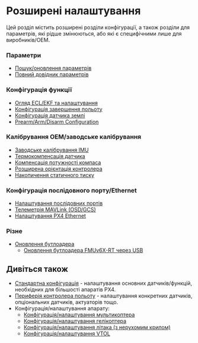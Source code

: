 # Розширені налаштування

Цей розділ містить розширені розділи конфігурації, а також розділи для параметрів, які рідше змінюються, або які є специфічними лише для виробників/OEM.

### Параметри

- [Пошук/оновлення параметрів](../advanced_config/parameters.md)
- [Повний довідник параметрів](../advanced_config/parameter_reference.md)

### Конфігурація функції

- [Огляд ECL/EKF та налаштування](../advanced_config/tuning_the_ecl_ekf.md)
- [Конфігурація завершення польоту](../advanced_config/flight_termination.md)
- [Конфігурація датчика землі](../advanced_config/land_detector.md)
- [Prearm/Arm/Disarm Configuration](../advanced_config/prearm_arm_disarm.md)

### Калібрування OEM/заводське калібрування

- [Заводське калібрування IMU](../advanced_config/imu_factory_calibration.md)
- [Термокомпенсація датчика](../advanced_config/sensor_thermal_calibration.md)
- [Компенсація потужності компаса](../advanced_config/compass_power_compensation.md)
- [Розширена орієнтація контролера](../advanced_config/advanced_flight_controller_orientation_leveling.md)
- [Накопичення статичного тиску](../advanced_config/static_pressure_buildup.md)

### Конфігурація послідовного порту/Ethernet

- [Налаштування послідовних портів](../peripherals/serial_configuration.md)
- [Телеметрія MAVLink (OSD/GCS)](../peripherals/mavlink_peripherals.md)
- [Налаштування PX4 Ethernet](../advanced_config/ethernet_setup.md)

### Різне

- [Оновлення бутлоадера](../advanced_config/bootloader_update.md)
  - [Оновлення бутлоадера FMUv6X-RT через USB](../advanced_config/bootloader_update_v6xrt.md)

## Дивіться також

- [Стандартна конфігурація](../config/README.md) - налаштування основних датчиків/функцій, необхідних для більшості апаратів PX4.
- [Периферія контролера польоту](../peripherals/README.md) - налаштування конкретних датчиків, опціональних датчиків, актуаторів тощо.
- Конфігурація/налаштування апарату:
  - [Конфігурація/налаштування мультикоптера](../config_mc/README.md)
  - [Конфігурація/налаштування гелікоптера](../config_heli/README.md)
  - [Конфігурація/налаштування літака (з нерухомим крилом)](../config_fw/README.md)
  - [Конфігурація/налаштування VTOL](../config_vtol/README.md)
